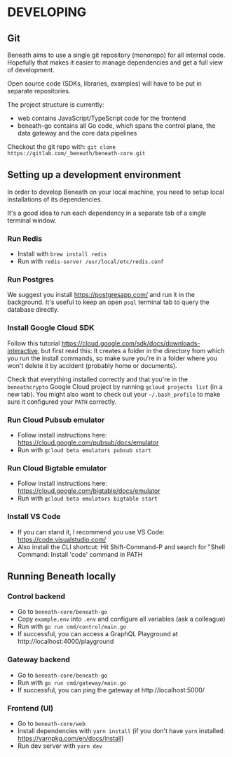 # DEVELOPING

## Git

Beneath aims to use a single git repository (monorepo) for all internal code. Hopefully that makes it easier to manage dependencies and get a full view of development.

Open source code (SDKs, libraries, examples) will have to be put in separate repositories. 

The project structure is currently:

- web contains JavaScript/TypeScript code for the frontend
- beneath-go contains all Go code, which spans the control plane, the data gateway and the core data pipelines

Checkout the git repo with: `git clone https://gitlab.com/_beneath/beneath-core.git`

## Setting up a development environment

In order to develop Beneath on your local machine, you need to setup local installations of its dependencies.

It's a good idea to run each dependency in a separate tab of a single terminal window.

### Run Redis

- Install with `brew install redis`
- Run with `redis-server /usr/local/etc/redis.conf`

### Run Postgres

We suggest you install https://postgresapp.com/ and run it in the background. It's useful to keep an open `psql` terminal tab to query the database directly.

### Install Google Cloud SDK

Follow this tutorial https://cloud.google.com/sdk/docs/downloads-interactive, but first read this: It creates a folder in the directory from which you run the install commands, so make sure you're in a folder where you won't delete it by accident (probably home or documents). 

Check that everything installed correctly and that you're in the `beneathcrypto` Google Cloud project by running `gcloud projects list` (in a new tab). You might also want to check out your `~/.bash_profile` to make sure it configured your `PATH` correctly.

### Run Cloud Pubsub emulator

- Follow install instructions here: https://cloud.google.com/pubsub/docs/emulator
- Run with `gcloud beta emulators pubsub start`

### Run Cloud Bigtable emulator

- Follow install instructions here: https://cloud.google.com/bigtable/docs/emulator
- Run with `gcloud beta emulators bigtable start`

### Install VS Code

- If you can stand it, I recommend you use VS Code: https://code.visualstudio.com/
- Also install the CLI shortcut: Hit Shift-Command-P and search for "Shell Command: Install 'code' command in PATH

## Running Beneath locally

### Control backend

- Go to `beneath-core/beneath-go`
- Copy `example.env` into `.env` and configure all variables (ask a colleague)
- Run with `go run cmd/control/main.go`
- If successful, you can access a GraphQL Playground at http://localhost:4000/playground

### Gateway backend

- Go to `beneath-core/beneath-go`
- Run with `go run cmd/gateway/main.go`
- If successful, you can ping the gateway at http://localhost:5000/

### Frontend (UI)

- Go to `beneath-core/web`
- Install dependencies with `yarn install` (if you don't have `yarn` installed: https://yarnpkg.com/en/docs/install)
- Run dev server with `yarn dev`
